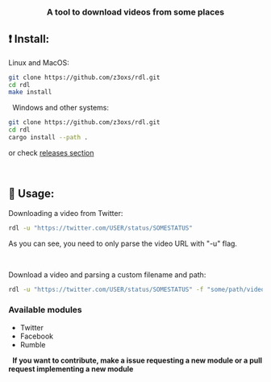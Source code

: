 <div align="center">
    <h3>A tool to download videos from some places</h3>
</div>

## ❗️ Install:

Linux and MacOS:
```bash
git clone https://github.com/z3oxs/rdl.git
cd rdl
make install
```

&nbsp;
Windows and other systems:
```bash
git clone https://github.com/z3oxs/rdl.git
cd rdl
cargo install --path .
```

or check [releases section](https://github.com/z3oxs/rdl/releases/)

&nbsp;
## 🚀 Usage:
Downloading a video from Twitter:
```bash
rdl -u "https://twitter.com/USER/status/SOMESTATUS"
```

As you can see, you need to only parse the video URL with "-u" flag.

&nbsp;

Download a video and parsing a custom filename and path:
```bash
rdl -u "https://twitter.com/USER/status/SOMESTATUS" -f "some/path/video.mp4"
```

### Available modules
- Twitter
- Facebook
- Rumble

&nbsp;
**If you want to contribute, make a issue requesting a new module or a pull request implementing a new module**
